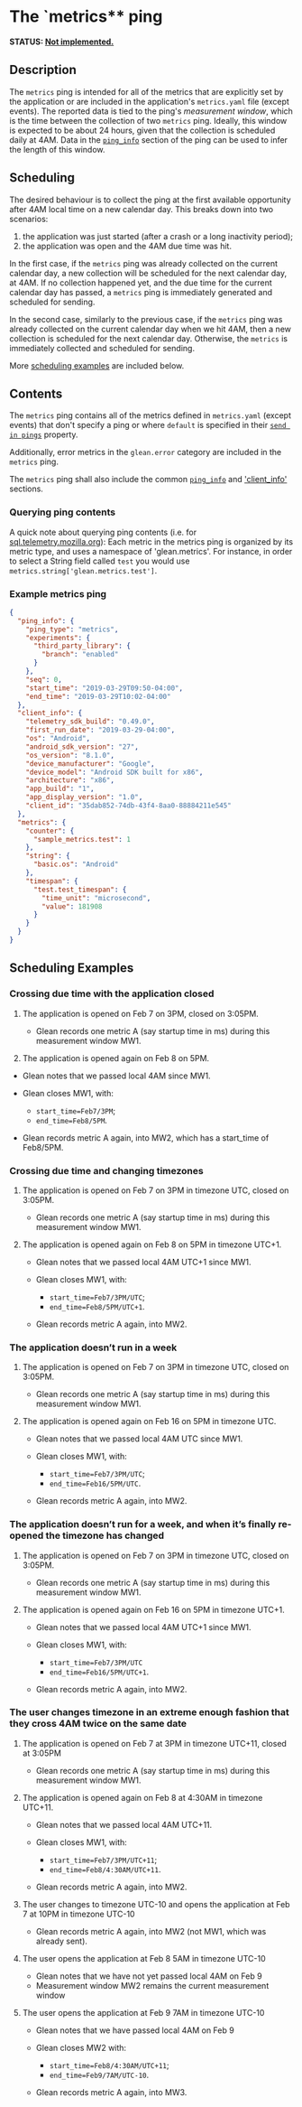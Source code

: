 # The `metrics** ping

**STATUS: [Not implemented.](https://bugzilla.mozilla.org/show_bug.cgi?id=1551159)**

## Description
The `metrics` ping is intended for all of the metrics that are explicitly set by the application or are included in the application's `metrics.yaml` file (except events). 
The reported data is tied to the ping's *measurement window*, which is the time between the collection of two `metrics` ping. 
Ideally, this window is expected to be about 24 hours, given that the collection is scheduled daily at 4AM. 
Data in the [`ping_info`](index.md#the-ping_info-section) section of the ping can be used to infer the length of this window.

## Scheduling
The desired behaviour is to collect the ping at the first available opportunity after 4AM local time on a new calendar day. 
This breaks down into two scenarios:

1. the application was just started (after a crash or a long inactivity period);
2. the application was open and the 4AM due time was hit.

In the first case, if the `metrics` ping was already collected on the current calendar day, a new collection will be scheduled for the next calendar day, at 4AM. 
If no collection happened yet, and the due time for the current calendar day has passed, a `metrics` ping is immediately generated and scheduled for sending.

In the second case, similarly to the previous case, if the `metrics` ping was already collected on the current calendar day when we hit 4AM, then a new collection is scheduled for the next calendar day.
Otherwise, the `metrics` is immediately collected and scheduled for sending.

More [scheduling examples](#Scheduling-examples) are included below.

## Contents
The `metrics` ping contains all of the metrics defined in `metrics.yaml` (except events) that don't specify a ping or where `default` is specified in their [`send in pings`](https://mozilla.github.io/glean_parser/metrics-yaml.html#send-in-pings) property.

Additionally, error metrics in the `glean.error` category are included in the `metrics` ping.

The `metrics` ping shall also include the common [`ping_info`](index.md#the-ping_info-section) and ['client_info'](index.md#the-client_info-section) sections.

### Querying ping contents
A quick note about querying ping contents (i.e. for [sql.telemetry.mozilla.org](https://sql.telemetry.mozilla.org)):  Each metric in the metrics ping is organized by its metric type, and uses a namespace of 'glean.metrics'. 
For instance, in order to select a String field called `test` you would use `metrics.string['glean.metrics.test']`.

### Example metrics ping

```json
{
  "ping_info": {
    "ping_type": "metrics",
    "experiments": {
      "third_party_library": {
        "branch": "enabled"
      }
    },
    "seq": 0,
    "start_time": "2019-03-29T09:50-04:00",
    "end_time": "2019-03-29T10:02-04:00"
  },
  "client_info": {
    "telemetry_sdk_build": "0.49.0",
    "first_run_date": "2019-03-29-04:00",
    "os": "Android",
    "android_sdk_version": "27",
    "os_version": "8.1.0",
    "device_manufacturer": "Google",
    "device_model": "Android SDK built for x86",
    "architecture": "x86",
    "app_build": "1",
    "app_display_version": "1.0",
    "client_id": "35dab852-74db-43f4-8aa0-88884211e545"
  },
  "metrics": {
    "counter": {
      "sample_metrics.test": 1
    },
    "string": {
      "basic.os": "Android"
    },
    "timespan": {
      "test.test_timespan": {
        "time_unit": "microsecond",
        "value": 181908
      }
    }
  }
}
```

## Scheduling Examples

### Crossing due time with the application closed
1. The application is opened on Feb 7 on 3PM, closed on 3:05PM.

    * Glean records one metric A (say startup time in ms) during this measurement window MW1.

2. The application is opened again on Feb 8 on 5PM.

  * Glean notes that we passed local 4AM since MW1.
  * Glean closes MW1, with:

      * `start_time=Feb7/3PM`;
      * `end_time=Feb8/5PM`.

  * Glean records metric A again, into MW2, which has a start_time of Feb8/5PM.

### Crossing due time and changing timezones
1. The application is opened on Feb 7 on 3PM in timezone UTC, closed on 3:05PM.

    * Glean records one metric A (say startup time in ms) during this measurement window MW1.

2. The application is opened again on Feb 8 on 5PM in timezone UTC+1.
    * Glean notes that we passed local 4AM UTC+1 since MW1.
    * Glean closes MW1, with:

        * `start_time=Feb7/3PM/UTC`;
        * `end_time=Feb8/5PM/UTC+1`.

    * Glean records metric A again, into MW2.

### The application doesn’t run in a week
1. The application is opened on Feb 7 on 3PM in timezone UTC, closed on 3:05PM.

    * Glean records one metric A (say startup time in ms) during this measurement window MW1.

2. The application is opened again on Feb 16 on 5PM in timezone UTC.

    * Glean notes that we passed local 4AM UTC since MW1.
    * Glean closes MW1, with:

        * `start_time=Feb7/3PM/UTC`;
        * `end_time=Feb16/5PM/UTC`.

    * Glean records metric A again, into MW2.

### The application doesn’t run for a week, and when it’s finally re-opened the timezone has changed
1. The application is opened on Feb 7 on 3PM in timezone UTC, closed on 3:05PM.

    * Glean records one metric A (say startup time in ms) during this measurement window MW1.

2. The application is opened again on Feb 16 on 5PM in timezone UTC+1.

    * Glean notes that we passed local 4AM UTC+1 since MW1.
    * Glean closes MW1, with:

        * `start_time=Feb7/3PM/UTC`
        * `end_time=Feb16/5PM/UTC+1`.

    * Glean records metric A again, into MW2.

### The user changes timezone in an extreme enough fashion that they cross 4AM twice on the same date
1. The application is opened on Feb 7 at 3PM in timezone UTC+11, closed at 3:05PM

    * Glean records one metric A (say startup time in ms) during this measurement window MW1.

2. The application is opened again on Feb 8 at 4:30AM in timezone UTC+11.

    * Glean notes that we passed local 4AM UTC+11.
    * Glean closes MW1, with:

        * `start_time=Feb7/3PM/UTC+11`;
        * `end_time=Feb8/4:30AM/UTC+11`.

    * Glean records metric A again, into MW2.

3. The user changes to timezone UTC-10 and opens the application at Feb 7 at 10PM in timezone UTC-10

    * Glean records metric A again, into MW2 (not MW1, which was already sent).

4. The user opens the application at Feb 8 5AM in timezone UTC-10

    * Glean notes that we have not yet passed local 4AM on Feb 9
    * Measurement window MW2 remains the current measurement window

5. The user opens the application at Feb 9 7AM in timezone UTC-10

    * Glean notes that we have passed local 4AM on Feb 9
    * Glean closes MW2 with:

        * `start_time=Feb8/4:30AM/UTC+11`;
        * `end_time=Feb9/7AM/UTC-10`.

    * Glean records metric A again, into MW3.
